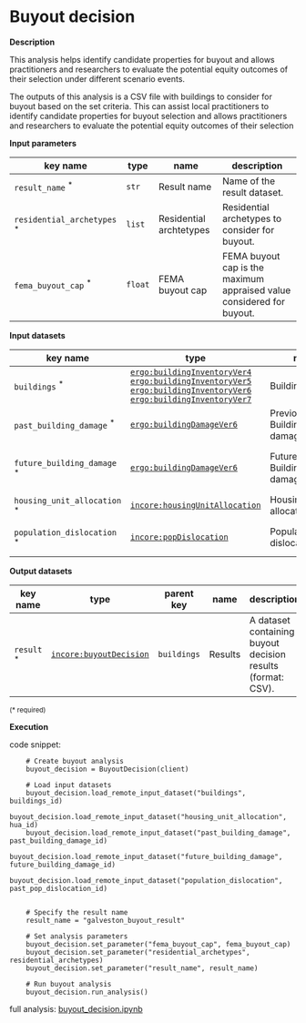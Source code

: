 # Buyout decision

**Description**

This analysis helps identify candidate properties for buyout and allows practitioners and researchers to evaluate 
the potential equity outcomes of their selection under different scenario events.

The outputs of this analysis is a CSV file with buildings to consider for buyout based on the set criteria. This can assist local 
practitioners to identify candidate properties for buyout selection and allows practitioners and researchers to evaluate the potential equity 
outcomes of their selection 

**Input parameters**

key name | type | name | description
--- |-------------------------|-------------------------| ---
`result_name` <sup>*</sup> | `str`                   | Result name             | Name of the result dataset.
`residential_archetypes` <sup>*</sup> | `list`                  | Residential archtetypes | Residential archetypes to consider for buyout.
`fema_buyout_cap` <sup>*</sup> | `float`                 | FEMA buyout cap | FEMA buyout cap is the maximum appraised value considered for buyout. 

**Input datasets**

key name | type | name | description
--- |-------------------------|-------------------------| ---
`buildings` <sup>*</sup> | [`ergo:buildingInventoryVer4`](https://tools.in-core.org/semantics/api/types/ergo:buildingInventoryVer4)<br>[`ergo:buildingInventoryVer5`](https://tools.in-core.org/semantics/api/types/ergo:buildingInventoryVer5)<br>[`ergo:buildingInventoryVer6`](https://tools.in-core.org/semantics/api/types/ergo:buildingInventoryVer6)<br>[`ergo:buildingInventoryVer7`](https://tools.in-core.org/semantics/api/types/ergo:buildingInventoryVer7) | Building dataset         |  A building dataset.
`past_building_damage` <sup>*</sup> | [`ergo:buildingDamageVer6`](https://incore.ncsa.illinois.<br/>edu/semantics/api/types/ergo:buildingDamageVer6) | Previous Building damage |  Building damage from a previous event.
`future_building_damage` <sup>*</sup> | [`ergo:buildingDamageVer6`](https://incore.ncsa.illinois.<br/>edu/semantics/api/types/ergo:buildingDamageVer6) | Future/predicted Building damage |  Building damage from a future/predicted event.
`housing_unit_allocation` <sup>*</sup> | [`incore:housingUnitAllocation`](https://tools.in-core.org/semantics/api/types/incore:housingUnitAllocation) | Housing unit allocation | Housing unit allocation.
`population_dislocation` <sup>*</sup> | [`incore:popDislocation`](https://tools.in-core.org/semantics/api/types/incore:popDislocation) | Population dislocation   | Population dislocation results.


**Output datasets**

key name | type | parent key | name | description
--- |-------------------------------------------------------------------------------------------------------| --- | --- | ---
`result` <sup>*</sup> | [`incore:buyoutDecision`](https://tools.in-core.org/semantics/api/types/incore:buyoutDecision) | `buildings` | Results | A dataset containing buyout decision results <br>(format: CSV).

<small>(* required)</small>

**Execution**

code snippet:

```
    # Create buyout analysis
    buyout_decision = BuyoutDecision(client)

    # Load input datasets
    buyout_decision.load_remote_input_dataset("buildings", buildings_id)
    buyout_decision.load_remote_input_dataset("housing_unit_allocation", hua_id)
    buyout_decision.load_remote_input_dataset("past_building_damage", past_building_damage_id)
    buyout_decision.load_remote_input_dataset("future_building_damage", future_building_damage_id)
    buyout_decision.load_remote_input_dataset("population_dislocation", past_pop_dislocation_id)


    # Specify the result name
    result_name = "galveston_buyout_result"
    
    # Set analysis parameters
    buyout_decision.set_parameter("fema_buyout_cap", fema_buyout_cap)
    buyout_decision.set_parameter("residential_archetypes", residential_archetypes)
    buyout_decision.set_parameter("result_name", result_name)

    # Run buyout analysis
    buyout_decision.run_analysis()
```

full analysis: [buyout_decision.ipynb](https://github.com/IN-CORE/incore-docs/blob/main/notebooks/buyout_decision.ipynb)
